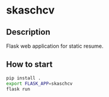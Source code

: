 # skaschcv

## Description

Flask web application for static resume.

## How to start

```bash
pip install .
export FLASK_APP=skaschcv
flask run
```